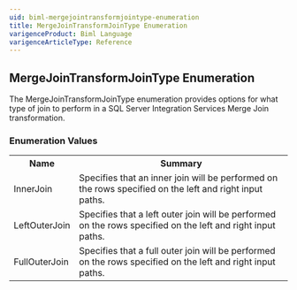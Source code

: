 ```yaml
---
uid: biml-mergejointransformjointype-enumeration
title: MergeJoinTransformJoinType Enumeration
varigenceProduct: Biml Language
varigenceArticleType: Reference
---
```


## MergeJoinTransformJoinType Enumeration<div class="LanguageSummary"><div class ="SummaryItem">The MergeJoinTransformJoinType enumeration provides options for what type of join to perform in a SQL Server Integration Services Merge Join transformation.</div></div><div class="EnumValueGroup">### Enumeration Values<table id="EnumValue" class="MemberList"><tbody><tr><th class="MemberNameColumnHeader">Name</th><th class="MemberSummaryColumnHeader">Summary</th></tr><tr class="cd0"><td class="MemberName">InnerJoin</td><td class="MemberSummary"><div class ="SummaryItem">Specifies that an inner join will be performed on the rows specified on the left and right input paths.</div></td></tr><tr class="cd1"><td class="MemberName">LeftOuterJoin</td><td class="MemberSummary"><div class ="SummaryItem">Specifies that a left outer join will be performed on the rows specified on the left and right input paths.</div></td></tr><tr class="cd0"><td class="MemberName">FullOuterJoin</td><td class="MemberSummary"><div class ="SummaryItem">Specifies that a full outer join will be performed on the rows specified on the left and right input paths.</div></td></tr></tbody></table></div>